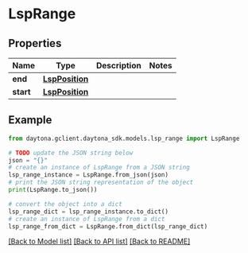 # LspRange


## Properties

Name | Type | Description | Notes
------------ | ------------- | ------------- | -------------
**end** | [**LspPosition**](LspPosition.md) |  | 
**start** | [**LspPosition**](LspPosition.md) |  | 

## Example

```python
from daytona.gclient.daytona_sdk.models.lsp_range import LspRange

# TODO update the JSON string below
json = "{}"
# create an instance of LspRange from a JSON string
lsp_range_instance = LspRange.from_json(json)
# print the JSON string representation of the object
print(LspRange.to_json())

# convert the object into a dict
lsp_range_dict = lsp_range_instance.to_dict()
# create an instance of LspRange from a dict
lsp_range_from_dict = LspRange.from_dict(lsp_range_dict)
```
[[Back to Model list]](../README.md#documentation-for-models) [[Back to API list]](../README.md#documentation-for-api-endpoints) [[Back to README]](../README.md)


